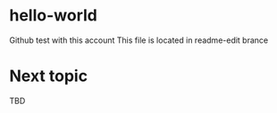 # hello-world
Github test with this account
This file is located in readme-edit brance

# Next topic
TBD
